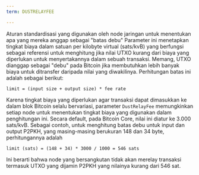 ```yaml
---
term: DUSTRELAYFEE

---
```

Aturan standardisasi yang digunakan oleh node jaringan untuk menentukan apa yang mereka anggap sebagai "batas debu" Parameter ini menetapkan tingkat biaya dalam satuan per kilobyte virtual (sats/kvB) yang berfungsi sebagai referensi untuk menghitung jika nilai UTXO kurang dari biaya yang diperlukan untuk menyertakannya dalam sebuah transaksi. Memang, UTXO dianggap sebagai "debu" pada Bitcoin jika membutuhkan lebih banyak biaya untuk ditransfer daripada nilai yang diwakilinya. Perhitungan batas ini adalah sebagai berikut:

```text
limit = (input size + output size) * fee rate
```

Karena tingkat biaya yang diperlukan agar transaksi dapat dimasukkan ke dalam blok Bitcoin selalu bervariasi, parameter `DustRelayFee` memungkinkan setiap node untuk menentukan tingkat biaya yang digunakan dalam penghitungan ini. Secara default, pada Bitcoin Core, nilai ini diatur ke 3.000 sats/kvB. Sebagai contoh, untuk menghitung batas debu untuk input dan output P2PKH, yang masing-masing berukuran 148 dan 34 byte, perhitungannya adalah

```text
limit (sats) = (148 + 34) * 3000 / 1000 = 546 sats
```

Ini berarti bahwa node yang bersangkutan tidak akan merelay transaksi termasuk UTXO yang dijamin P2PKH yang nilainya kurang dari 546 sat.